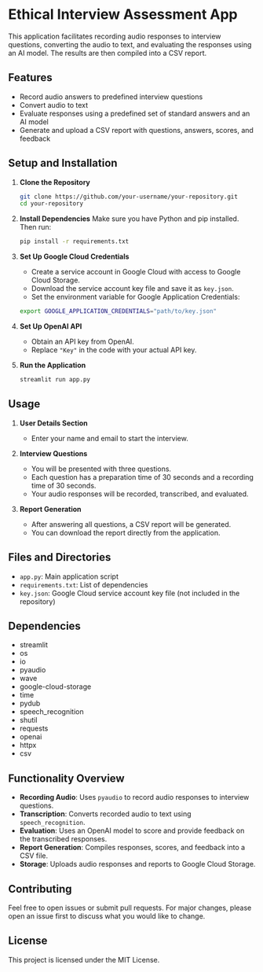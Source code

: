 # Ethical Interview Assessment App

This application facilitates recording audio responses to interview questions, converting the audio to text, and evaluating the responses using an AI model. The results are then compiled into a CSV report.

## Features

- Record audio answers to predefined interview questions
- Convert audio to text
- Evaluate responses using a predefined set of standard answers and an AI model
- Generate and upload a CSV report with questions, answers, scores, and feedback

## Setup and Installation

1. **Clone the Repository**
    ```bash
    git clone https://github.com/your-username/your-repository.git
    cd your-repository
    ```

2. **Install Dependencies**
    Make sure you have Python and pip installed. Then run:
    ```bash
    pip install -r requirements.txt
    ```

3. **Set Up Google Cloud Credentials**
    - Create a service account in Google Cloud with access to Google Cloud Storage.
    - Download the service account key file and save it as `key.json`.
    - Set the environment variable for Google Application Credentials:
    ```bash
    export GOOGLE_APPLICATION_CREDENTIALS="path/to/key.json"
    ```

4. **Set Up OpenAI API**
    - Obtain an API key from OpenAI.
    - Replace `"Key"` in the code with your actual API key.

5. **Run the Application**
    ```bash
    streamlit run app.py
    ```

## Usage

1. **User Details Section**
    - Enter your name and email to start the interview.

2. **Interview Questions**
    - You will be presented with three questions.
    - Each question has a preparation time of 30 seconds and a recording time of 30 seconds.
    - Your audio responses will be recorded, transcribed, and evaluated.

3. **Report Generation**
    - After answering all questions, a CSV report will be generated.
    - You can download the report directly from the application.

## Files and Directories

- `app.py`: Main application script
- `requirements.txt`: List of dependencies
- `key.json`: Google Cloud service account key file (not included in the repository)

## Dependencies

- streamlit
- os
- io
- pyaudio
- wave
- google-cloud-storage
- time
- pydub
- speech_recognition
- shutil
- requests
- openai
- httpx
- csv

## Functionality Overview

- **Recording Audio**: Uses `pyaudio` to record audio responses to interview questions.
- **Transcription**: Converts recorded audio to text using `speech_recognition`.
- **Evaluation**: Uses an OpenAI model to score and provide feedback on the transcribed responses.
- **Report Generation**: Compiles responses, scores, and feedback into a CSV file.
- **Storage**: Uploads audio responses and reports to Google Cloud Storage.

## Contributing

Feel free to open issues or submit pull requests. For major changes, please open an issue first to discuss what you would like to change.

## License

This project is licensed under the MIT License.

